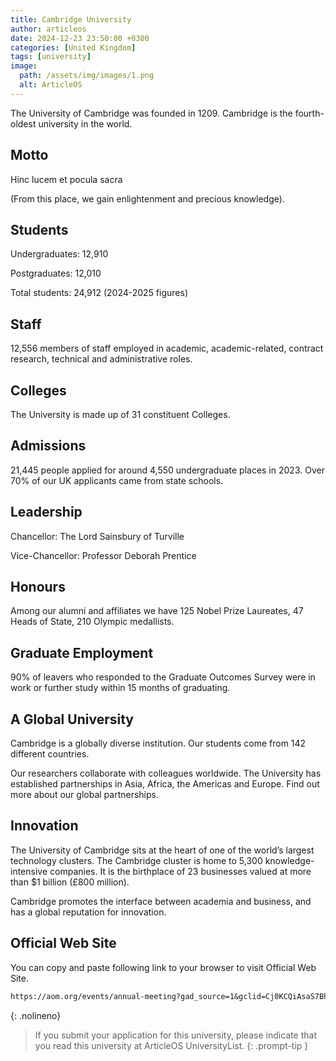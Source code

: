 ```yaml
---
title: Cambridge University
author: articleos
date: 2024-12-23 23:50:00 +0300
categories: [United Kingdom]
tags: [university]
image:
  path: /assets/img/images/1.png
  alt: ArticleOS
---
```


The University of Cambridge was founded in 1209. Cambridge is the fourth-oldest university in the world.

## Motto

Hinc lucem et pocula sacra

(From this place, we gain enlightenment and precious knowledge).

## Students

Undergraduates: 12,910

Postgraduates: 12,010

Total students: 24,912 (2024-2025 figures)

## Staff

12,556 members of staff employed in academic, academic-related, contract research, technical and administrative roles.

## Colleges

The University is made up of 31 constituent Colleges.

## Admissions

21,445 people applied for around 4,550 undergraduate places in 2023. Over 70% of our UK applicants came from state schools.

## Leadership

Chancellor: The Lord Sainsbury of Turville

Vice-Chancellor: Professor Deborah Prentice​​

## Honours

Among our alumni and affiliates we have 125 Nobel Prize Laureates, 47 Heads of State, 210 Olympic medallists.

## Graduate Employment

90% of leavers who responded to the Graduate Outcomes Survey were in work or further study within 15 months of graduating.

## A Global University

Cambridge is a globally diverse institution. Our students come from 142 different countries.

Our researchers collaborate with colleagues worldwide. The University has established partnerships in Asia, Africa, the Americas and Europe. Find out more about our global partnerships.

## Innovation

The University of Cambridge sits at the heart of one of the world’s largest technology clusters. The Cambridge cluster is home to 5,300 knowledge-intensive companies. It is the birthplace of 23 businesses valued at more than $1 billion (£800 million).

Cambridge promotes the interface between academia and business, and has a global reputation for innovation.

## Official Web Site

You can copy and paste following link to your browser to visit Official Web Site.

```markdown
https://aom.org/events/annual-meeting?gad_source=1&gclid=Cj0KCQiAsaS7BhDPARIsAAX5cSD8aQUIXeWWF3WsHBJlWCUdjN0X6SD5Apen3ts_eYIJYu5cGNi_elIaAn0eEALw_wcB
```
{: .nolineno}

> If you submit your application for this university, please indicate that you read this university at ArticleOS UniversityList.
{: .prompt-tip }


